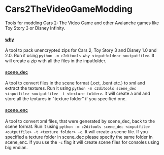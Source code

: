 # Cars2TheVideoGameModding
Tools for modding Cars 2: The Video Game and other Avalanche games like Toy Story 3 or Disney Infinity.

#### [why](/src/c2ditools/archives/why.py)
A tool to pack unencrypted zips for Cars 2, Toy Story 3 and Disney 1.0 and 2.0.
Run it using `python -m c2ditools why <inputfolder> <outputfile>`. 
It will create a zip with all the files in the inputfolder.

#### [scene_dec](/src/c2ditools/scene/scene_dec.py)
A tool to convert files in the scene format (.oct, .bent etc.) to xml and extract the textures.
Run it using `python -m c2ditools scene_dec <inputfile> <outputfile> -t <texture folder>`.
It will create a xml and store all the textures in "texture folder" if you specified one.

#### [scene_enc](/src/c2ditools/scene/scene_enc.py)
A tool to convert xml files, that were generated by scene_dec, back to the scene format.
Run it using `python -m c2ditools scene_dec <inputfile> <outputfile> -t <texture folder> -c`.
It will create a scene file. If you specified a texture folder in scene_dec please specify the same folder in
scene_enc. If you use the `-c` flag it will create scene files for consoles using big endian.
